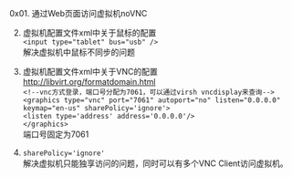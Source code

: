 0x01. 通过Web页面访问虚拟机noVNC<br>

02. 虚拟机配置文件xml中关于鼠标的配置<br>
        `<input type="tablet" bus="usb" />`<br>
解决虚拟机中鼠标不同步的问题<br>

03. 虚拟机配置文件xml中关于VNC的配置<br>
http://libvirt.org/formatdomain.html<br>
        `<!--vnc方式登录，端口号分配为7061，可以通过virsh vncdisplay来查询-->`<br>
        `<graphics type="vnc" port="7061" autoport="no" listen="0.0.0.0" keymap="en-us" sharePolicy='ignore'>`<br>
            `<listen type='address' address='0.0.0.0'/>`<br>
        `</graphics>`<br>
端口号固定为7061<br>

04. `sharePolicy='ignore'`<br>
解决虚拟机只能独享访问的问题，同时可以有多个VNC Client访问虚拟机。<br>
